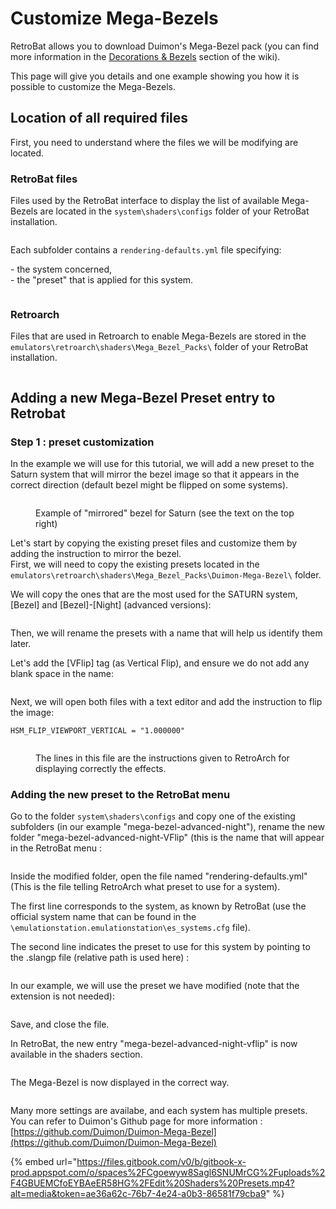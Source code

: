 # Customize Mega-Bezels

RetroBat allows you to download Duimon's Mega-Bezel pack (you can find more information in the [Decorations & Bezels](../advanced-features/decorations-and-bezels.md#mega-bezels) section of the wiki).

This page will give you details and one example showing you how it is possible to customize the Mega-Bezels.

## Location of all required files

First, you need to understand where the files we will be modifying are located.

### RetroBat files

Files used by the RetroBat interface to display the list of available Mega-Bezels are located in the `system\shaders\configs` folder of your RetroBat installation.

<div align="left">

<figure><img src="https://i.imgur.com/7SEscUi.png" alt=""><figcaption></figcaption></figure>

</div>

Each subfolder contains a `rendering-defaults.yml` file specifying:

\- the system concerned,\
\- the "preset" that is applied for this system.

<div align="left">

<figure><img src="https://i.imgur.com/tLGT8CN.png" alt=""><figcaption></figcaption></figure>

</div>

### Retroarch

Files that are used in Retroarch to enable Mega-Bezels are stored in the `emulators\retroarch\shaders\Mega_Bezel_Packs\` folder of your RetroBat installation.

<div align="left">

<figure><img src="https://i.imgur.com/mIBS32p.png" alt=""><figcaption></figcaption></figure>

</div>

## Adding a new Mega-Bezel Preset entry to Retrobat

### Step 1 : preset customization

In the example we will use for this tutorial, we will add a new preset to the Saturn system that will mirror the bezel image so that it appears in the correct direction (default bezel might be flipped on some systems).

<div align="left">

<figure><img src="https://i.imgur.com/c0QPInK.png" alt=""><figcaption><p>Example of "mirrored" bezel for Saturn (see the text on the top right)</p></figcaption></figure>

</div>

Let's start by copying the existing preset files and customize them by adding the instruction to mirror the bezel.\
First, we will need to copy the existing presets located in the `emulators\retroarch\shaders\Mega_Bezel_Packs\Duimon-Mega-Bezel\` folder.

We will copy the ones that are the most used for the SATURN system, \[Bezel] and \[Bezel]-\[Night] (advanced versions):

<div align="left">

<figure><img src="https://i.imgur.com/INWfURU.png" alt=""><figcaption></figcaption></figure>

</div>

Then, we will rename the presets with a name that will help us identify them later.

Let's add the \[VFlip] tag (as Vertical Flip), and ensure we do not add any blank space in the name:

<div align="left">

<figure><img src="https://i.imgur.com/VJea3ZI.png" alt=""><figcaption></figcaption></figure>

</div>

Next, we will open both files with a text editor and add the instruction to flip the image:

`HSM_FLIP_VIEWPORT_VERTICAL = "1.000000"`

<div align="left">

<figure><img src="https://i.imgur.com/HiXJkq0.png" alt=""><figcaption><p>The lines in this file are the instructions given to RetroArch for displaying correctly the effects.</p></figcaption></figure>

</div>

### Adding the new preset to the RetroBat menu

Go to the folder `system\shaders\configs` and copy one of the existing subfolders (in our example "mega-bezel-advanced-night"), rename the new folder "mega-bezel-advanced-night-VFlip" (this is the name that will appear in the RetroBat menu :

<div align="left">

<figure><img src="https://i.imgur.com/AxSDahs.jpg" alt=""><figcaption></figcaption></figure>

</div>

Inside the modified folder, open the file named "rendering-defaults.yml" (This is the file telling RetroArch what preset to use for a system).

The first line corresponds to the system, as known by RetroBat (use the official system name that can be found in the `\emulationstation.emulationstation\es_systems.cfg` file).

The second line indicates the preset to use for this system by pointing to the .slangp file (relative path is used here) :&#x20;

<div align="left">

<figure><img src="https://i.imgur.com/SvVwEBZ.png" alt=""><figcaption></figcaption></figure>

</div>

In our example, we will use the preset we have modified (note that the extension is not needed):&#x20;

<div align="left">

<figure><img src="https://i.imgur.com/nOO5d9c.png" alt=""><figcaption></figcaption></figure>

</div>

Save, and close the file.



In RetroBat, the new entry "mega-bezel-advanced-night-vflip" is now available in the shaders section.

<div align="left">

<figure><img src="https://i.imgur.com/r6R365E.png" alt=""><figcaption></figcaption></figure>

</div>

The Mega-Bezel is now displayed in the correct way.

<div align="left">

<figure><img src="https://i.imgur.com/EkippyM.png" alt=""><figcaption></figcaption></figure>

</div>

Many more settings are availabe, and each system has multiple presets.\
You can refer to Duimon's Github page for more information : [https://github.com/Duimon/Duimon-Mega-Bezel](https://github.com/Duimon/Duimon-Mega-Bezel)

{% embed url="https://files.gitbook.com/v0/b/gitbook-x-prod.appspot.com/o/spaces%2FCgoewyw8Sagl6SNUMrCG%2Fuploads%2F4GBUEMCfoEYBAeER58HG%2FEdit%20Shaders%20Presets.mp4?alt=media&token=ae36a62c-76b7-4e24-a0b3-86581f79cba9" %}
